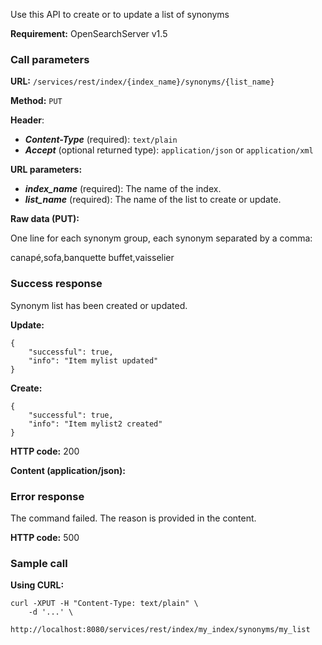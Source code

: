 Use this API to create or to update a list of synonyms

**Requirement:** OpenSearchServer v1.5

### Call parameters

**URL:** ```/services/rest/index/{index_name}/synonyms/{list_name}```

**Method:** ```PUT```

**Header**:
- _**Content-Type**_ (required): ```text/plain```
- _**Accept**_ (optional returned type): ```application/json``` or ```application/xml```

**URL parameters:**
- _**index_name**_ (required): The name of the index.
- _**list_name**_ (required): The name of the list to create or update.


**Raw data (PUT):**

One line for each synonym group, each synonym separated by a comma:
    
canapé,sofa,banquette
buffet,vaisselier
    

### Success response
Synonym list has been created or updated.

**Update:**

    {
        "successful": true,
        "info": "Item mylist updated"
    }
    

**Create:**

    {
        "successful": true,
        "info": "Item mylist2 created"
    }
    


**HTTP code:**
200

**Content (application/json):**


### Error response
The command failed. The reason is provided in the content.

**HTTP code:**
500

### Sample call

**Using CURL:**

    curl -XPUT -H "Content-Type: text/plain" \
        -d '...' \
        http://localhost:8080/services/rest/index/my_index/synonyms/my_list

